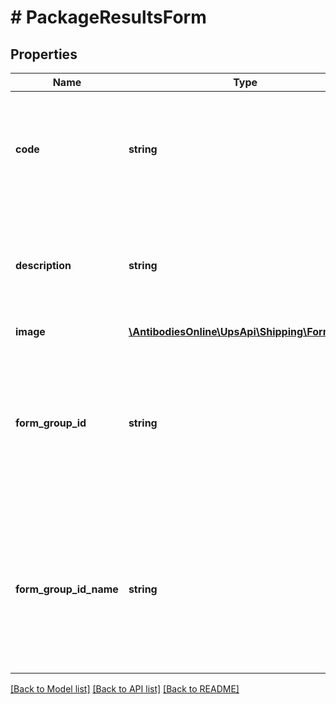 # # PackageResultsForm

## Properties

Name | Type | Description | Notes
------------ | ------------- | ------------- | -------------
**code** | **string** | Code that indicates the type of form. Applicable only for ShipmentResponse and ShipAcceptResponse.  Valid values: 01 - All Requested International Forms. |
**description** | **string** | Description that indicates the type of form. Possible Values. All Requested International Forms.     Applicable only for ShipmentResponse and ShipAcceptResponse. |
**image** | [**\AntibodiesOnline\UpsApi\Shipping\FormImage**](FormImage.md) |  | [optional]
**form_group_id** | **string** | Unique Id for later retrieval of saved version of the completed international forms. Always returned when code &#x3D; 01. 01 represents international forms.     Applicable only for ShipmentResponse and ShipAcceptResponse. | [optional]
**form_group_id_name** | **string** | Contains description text which identifies the group of International forms. This element is part of both request and response. This element does not appear on the forms.    Applicable only for ShipmentResponse and ShipAcceptResponse. | [optional]

[[Back to Model list]](../../README.md#models) [[Back to API list]](../../README.md#endpoints) [[Back to README]](../../README.md)
